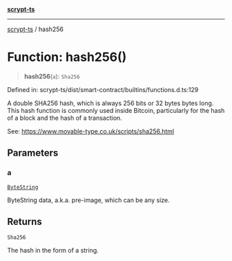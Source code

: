 [**scrypt-ts**](../README.md)

***

[scrypt-ts](../globals.md) / hash256

# Function: hash256()

> **hash256**(`a`): `Sha256`

Defined in: scrypt-ts/dist/smart-contract/builtins/functions.d.ts:129

A double SHA256 hash, which is always 256 bits or 32 bytes bytes long. This
hash function is commonly used inside Bitcoin, particularly for the hash of a
block and the hash of a transaction.

See:
https://www.movable-type.co.uk/scripts/sha256.html

## Parameters

### a

[`ByteString`](../type-aliases/ByteString.md)

ByteString data, a.k.a. pre-image, which can be any size.

## Returns

`Sha256`

The hash in the form of a string.
